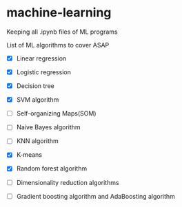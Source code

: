 # machine-learning
Keeping all .ipynb files of ML programs




List of ML algorithms to cover ASAP

- [x]    Linear regression
- [x]    Logistic regression
- [x]    Decision tree
- [x]    SVM algorithm
- [ ]    Self-organizing Maps(SOM)
- [ ]    Naive Bayes algorithm
- [ ]    KNN algorithm
- [x]    K-means
- [x]    Random forest algorithm
- [ ]    Dimensionality reduction algorithms
- [ ]    Gradient boosting algorithm and AdaBoosting algorithm

